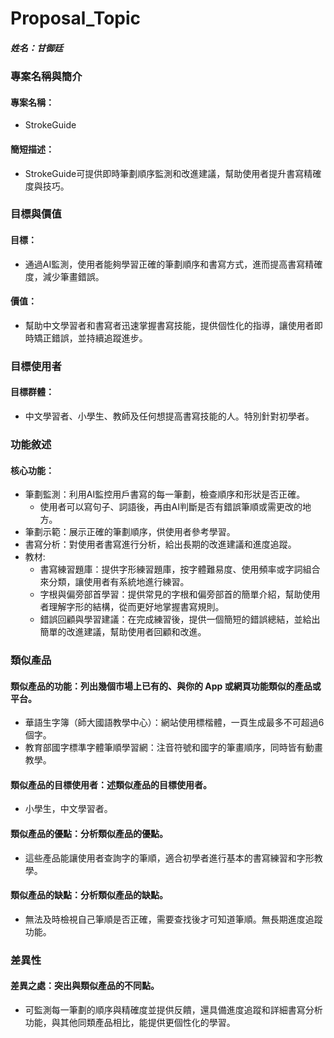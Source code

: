 # Proposal_Topic

##### 姓名：甘御廷

### 專案名稱與簡介

#### 專案名稱：

- StrokeGuide

#### 簡短描述：

- StrokeGuide可提供即時筆劃順序監測和改進建議，幫助使用者提升書寫精確度與技巧。

### 目標與價值

#### 目標：

- 通過AI監測，使用者能夠學習正確的筆劃順序和書寫方式，進而提高書寫精確度，減少筆畫錯誤。

#### 價值：

- 幫助中文學習者和書寫者迅速掌握書寫技能，提供個性化的指導，讓使用者即時矯正錯誤，並持續追蹤進步。

### 目標使用者

#### 目標群體：

- 中文學習者、小學生、教師及任何想提高書寫技能的人。特別針對初學者。

### 功能敘述

#### 核心功能：

- 筆劃監測：利用AI監控用戶書寫的每一筆劃，檢查順序和形狀是否正確。
	- 使用者可以寫句子、詞語後，再由AI判斷是否有錯誤筆順或需更改的地方。
- 筆劃示範：展示正確的筆劃順序，供使用者參考學習。
- 書寫分析：對使用者書寫進行分析，給出長期的改進建議和進度追蹤。
- 教材:
	- 書寫練習題庫：提供字形練習題庫，按字體難易度、使用頻率或字詞組合來分類，讓使用者有系統地進行練習。
	- 字根與偏旁部首學習：提供常見的字根和偏旁部首的簡單介紹，幫助使用者理解字形的結構，從而更好地掌握書寫規則。
	- 錯誤回顧與學習建議：在完成練習後，提供一個簡短的錯誤總結，並給出簡單的改進建議，幫助使用者回顧和改進。
	
### 類似產品

#### 類似產品的功能：列出幾個市場上已有的、與你的 App 或網頁功能類似的產品或平台。

- 華語生字簿（師大國語教學中心）：網站使用標楷體，一頁生成最多不可超過6個字。
- 教育部國字標準字體筆順學習網：注音符號和國字的筆畫順序，同時皆有動畫教學。

#### 類似產品的目標使用者：述類似產品的目標使用者。

- 小學生，中文學習者。

#### 類似產品的優點：分析類似產品的優點。

- 這些產品能讓使用者查詢字的筆順，適合初學者進行基本的書寫練習和字形教學。

#### 類似產品的缺點：分析類似產品的缺點。

- 無法及時檢視自己筆順是否正確，需要查找後才可知道筆順。無長期進度追蹤功能。

### 差異性

#### 差異之處：突出與類似產品的不同點。

- 可監測每一筆劃的順序與精確度並提供反饋，還具備進度追蹤和詳細書寫分析功能，與其他同類產品相比，能提供更個性化的學習。
